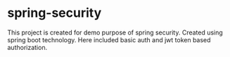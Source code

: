 # spring-security
This project is created for demo purpose of spring security. Created using spring boot technology. Here included basic auth and jwt token based authorization.
